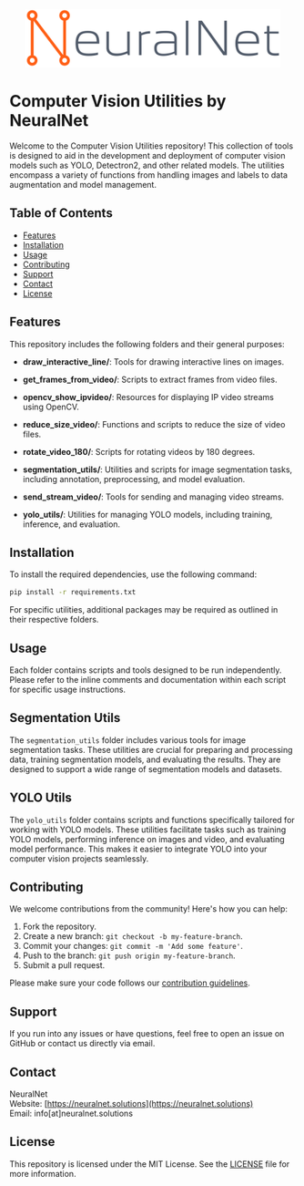 <div align="center">
  <img width="450" src="assets/logo_full.png">
</div>


# Computer Vision Utilities by NeuralNet

Welcome to the Computer Vision Utilities repository! This collection of tools is designed to aid in the development and deployment of computer vision models such as YOLO, Detectron2, and other related models. The utilities encompass a variety of functions from handling images and labels to data augmentation and model management.

## Table of Contents

- [Features](#features)
- [Installation](#installation)
- [Usage](#usage)
- [Contributing](#contributing)
- [Support](#support)
- [Contact](#contact)
- [License](#license)

## Features

This repository includes the following folders and their general purposes:

- **draw_interactive_line/**: Tools for drawing interactive lines on images.

- **get_frames_from_video/**: Scripts to extract frames from video files.

- **opencv_show_ipvideo/**: Resources for displaying IP video streams using OpenCV.

- **reduce_size_video/**: Functions and scripts to reduce the size of video files.

- **rotate_video_180/**: Scripts for rotating videos by 180 degrees.

- **segmentation_utils/**: Utilities and scripts for image segmentation tasks, including annotation, preprocessing, and model evaluation.

- **send_stream_video/**: Tools for sending and managing video streams.

- **yolo_utils/**: Utilities for managing YOLO models, including training, inference, and evaluation.

## Installation

To install the required dependencies, use the following command:

```bash
pip install -r requirements.txt
```

For specific utilities, additional packages may be required as outlined in their respective folders.

## Usage

Each folder contains scripts and tools designed to be run independently. Please refer to the inline comments and documentation within each script for specific usage instructions. 

## Segmentation Utils

The `segmentation_utils` folder includes various tools for image segmentation tasks. These utilities are crucial for preparing and processing data, training segmentation models, and evaluating the results. They are designed to support a wide range of segmentation models and datasets.

## YOLO Utils

The `yolo_utils` folder contains scripts and functions specifically tailored for working with YOLO models. These utilities facilitate tasks such as training YOLO models, performing inference on images and video, and evaluating model performance. This makes it easier to integrate YOLO into your computer vision projects seamlessly.

## Contributing

We welcome contributions from the community! Here's how you can help:

1. Fork the repository.
2. Create a new branch: `git checkout -b my-feature-branch`.
3. Commit your changes: `git commit -m 'Add some feature'`.
4. Push to the branch: `git push origin my-feature-branch`.
5. Submit a pull request.

Please make sure your code follows our [contribution guidelines](CONTRIBUTING.md).

## Support

If you run into any issues or have questions, feel free to open an issue on GitHub or contact us directly via email.

## Contact

NeuralNet  
Website: [https://neuralnet.solutions](https://neuralnet.solutions)  
Email: info[at]neuralnet.solutions

## License

This repository is licensed under the MIT License. See the [LICENSE](LICENSE) file for more information.
